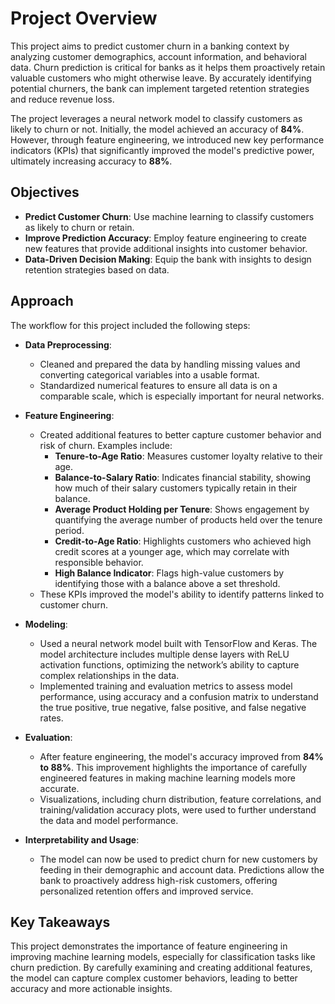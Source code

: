 # Project Overview

This project aims to predict customer churn in a banking context by analyzing customer demographics, account information, and behavioral data. Churn prediction is critical for banks as it helps them proactively retain valuable customers who might otherwise leave. By accurately identifying potential churners, the bank can implement targeted retention strategies and reduce revenue loss.

The project leverages a neural network model to classify customers as likely to churn or not. Initially, the model achieved an accuracy of **84%**. However, through feature engineering, we introduced new key performance indicators (KPIs) that significantly improved the model's predictive power, ultimately increasing accuracy to **88%**.

## Objectives
- **Predict Customer Churn**: Use machine learning to classify customers as likely to churn or retain.
- **Improve Prediction Accuracy**: Employ feature engineering to create new features that provide additional insights into customer behavior.
- **Data-Driven Decision Making**: Equip the bank with insights to design retention strategies based on data.

## Approach
The workflow for this project included the following steps:

- **Data Preprocessing**: 
  - Cleaned and prepared the data by handling missing values and converting categorical variables into a usable format.
  - Standardized numerical features to ensure all data is on a comparable scale, which is especially important for neural networks.

- **Feature Engineering**:
  - Created additional features to better capture customer behavior and risk of churn. Examples include:
    - **Tenure-to-Age Ratio**: Measures customer loyalty relative to their age.
    - **Balance-to-Salary Ratio**: Indicates financial stability, showing how much of their salary customers typically retain in their balance.
    - **Average Product Holding per Tenure**: Shows engagement by quantifying the average number of products held over the tenure period.
    - **Credit-to-Age Ratio**: Highlights customers who achieved high credit scores at a younger age, which may correlate with responsible behavior.
    - **High Balance Indicator**: Flags high-value customers by identifying those with a balance above a set threshold.
  - These KPIs improved the model's ability to identify patterns linked to customer churn.

- **Modeling**:
  - Used a neural network model built with TensorFlow and Keras. The model architecture includes multiple dense layers with ReLU activation functions, optimizing the network’s ability to capture complex relationships in the data.
  - Implemented training and evaluation metrics to assess model performance, using accuracy and a confusion matrix to understand the true positive, true negative, false positive, and false negative rates.

- **Evaluation**:
  - After feature engineering, the model's accuracy improved from **84% to 88%**. This improvement highlights the importance of carefully engineered features in making machine learning models more accurate.
  - Visualizations, including churn distribution, feature correlations, and training/validation accuracy plots, were used to further understand the data and model performance.

- **Interpretability and Usage**:
  - The model can now be used to predict churn for new customers by feeding in their demographic and account data. Predictions allow the bank to proactively address high-risk customers, offering personalized retention offers and improved service.

## Key Takeaways
This project demonstrates the importance of feature engineering in improving machine learning models, especially for classification tasks like churn prediction. By carefully examining and creating additional features, the model can capture complex customer behaviors, leading to better accuracy and more actionable insights.

